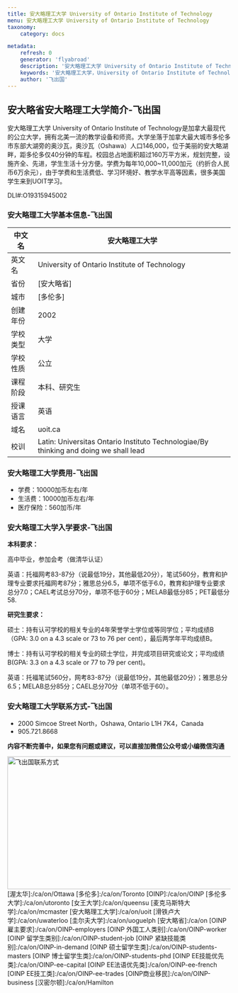 ```yaml
---
title: 安大略理工大学 University of Ontario Institute of Technology
menu: 安大略理工大学 University of Ontario Institute of Technology
taxonomy:
    category: docs

metadata:
    refresh: 0
    generator: 'flyabroad'
    description: '安大略理工大学 University of Ontario Institute of Technology是加拿大最现代的公立大学，拥有北美一流的教学设备和师资。大学坐落于加拿大最大城市多伦多市东部大湖旁的奥沙瓦，奥沙瓦（Oshawa）人口146,000，位于美丽的安大略湖畔，距多伦多仅40分钟的车程。校园总占地面积超过160万平方米，规划完整，设施齐全、先进，学生生活十分方便。学费为每年10,000~11,000加元（约折合人民币6万余元），由于学费和生活费低、学习环境好、教学水平高等因素，很多美国学生来到UOIT学习。'
    keywords: '安大略理工大学，University of Ontario Institute of Technology，安省省提名，安省大学，安省教育，OINP'
    author: '飞出国'
---
```

## 安大略省安大略理工大学简介-飞出国

安大略理工大学 University of Ontario Institute of Technology是加拿大最现代的公立大学，拥有北美一流的教学设备和师资。大学坐落于加拿大最大城市多伦多市东部大湖旁的奥沙瓦，奥沙瓦（Oshawa）人口146,000，位于美丽的安大略湖畔，距多伦多仅40分钟的车程。校园总占地面积超过160万平方米，规划完整，设施齐全、先进，学生生活十分方便。学费为每年10,000~11,000加元（约折合人民币6万余元），由于学费和生活费低、学习环境好、教学水平高等因素，很多美国学生来到UOIT学习。

DLI#:O19315945002

### 安大略理工大学基本信息-飞出国

中文名 |   安大略理工大学
----|----------
英文名 |   University of Ontario Institute of Technology
省份 |   [安大略省]
城市 |   [多伦多]
创建年份 |   2002
学校类型 |  大学
学校性质 | 公立
课程阶段 | 本科、研究生
授课语言 | 英语
域名 | uoit.ca 
校训 | Latin: Universitas Ontario Instituto Technologiae/By thinking and doing we shall lead

### 安大略理工大学费用-飞出国

* 学费：10000加币左右/年
* 生活费：10000加币左右/年
* 医疗保险：560加币/年

### 安大略理工大学入学要求-飞出国

**本科要求：**

高中毕业，参加会考（做清华认证）

英语：托福网考83-87分（说最低19分，其他最低20分），笔试560分，教育和护理专业要求托福网考87分；雅思总分6.5，单项不低于6.0，教育和护理专业要求总分7.0；CAEL考试总分70分，单项不低于60分；MELAB最低分85；PET最低分58.

**研究生要求：**

硕士：持有认可学校的相关专业的4年荣誉学士学位或等同学位；平均成绩B（GPA: 3.0 on a 4.3 scale or 73 to 76 per cent），最后两学年平均成绩B。

博士：持有认可学校的相关专业的硕士学位，并完成项目研究或论文；平均成绩B(GPA: 3.3 on a 4.3 scale or 77 to 79 per cent)。

英语：托福笔试560分，网考83-87分（说最低19分，其他最低20分）；雅思总分6.5；MELAB总分85分；CAEL总分70分（单项不低于60）。

### 安大略理工大学联系方式-飞出国

* 2000 Simcoe Street North，Oshawa, Ontario L1H 7K4，Canada
* 905.721.8668

**内容不断完善中，如果您有问题或建议，可以直接加微信公众号或小编微信沟通**

<img src="http://wx1.sinaimg.cn/mw1024/892c310fly1fgkvndf1s9j20p008d0v3.jpg" width = "900" height = "300" alt="飞出国联系方式" align=center />
[渥太华]:/ca/on/Ottawa
[多伦多]:/ca/on/Toronto
[OINP]:/ca/on/OINP
[多伦多大学]:/ca/on/utoronto
[女王大学]:/ca/on/queensu
[麦克马斯特大学]:/ca/on/mcmaster
[安大略理工大学]:/ca/on/uoit
[滑铁卢大学]:/ca/on/uwaterloo
[圭尔夫大学]:/ca/on/uoguelph
[安大略省]:/ca/on
[OINP雇主要求]:/ca/on/OINP-employers
[OINP 外国工人类别]:/ca/on/OINP-worker
[OINP 留学生类别]:/ca/on/OINP-student-job
[OINP 紧缺技能类别]:/ca/on/OINP-in-demand
[OINP 硕士留学生类]:/ca/on/OINP-students-masters
[OINP 博士留学生类]:/ca/on/OINP-students-phd
[OINP EE技能优先类]:/ca/on/OINP-ee-capital
[OINP EE法语优先类]:/ca/on/OINP-ee-french
[OINP EE技工类]:/ca/on/OINP-ee-trades
[OINP商业移民]:/ca/on/OINP-business
[汉密尔顿]:/ca/on/Hamilton
